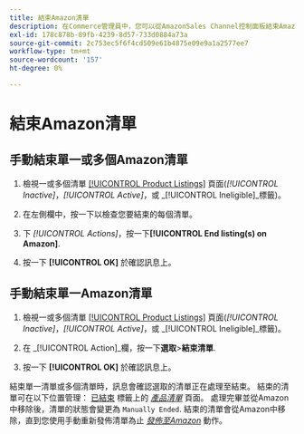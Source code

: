 ```yaml
---
title: 結束Amazon清單
description: 在Commerce管理員中，您可以從AmazonSales Channel控制面板結束Amazon清單。
exl-id: 178c878b-89fb-4239-8d57-733d0884a73a
source-git-commit: 2c753ec5f6f4cd509e61b4875e09e9a1a2577ee7
workflow-type: tm+mt
source-wordcount: '157'
ht-degree: 0%

---
```


# 結束Amazon清單

## 手動結束單一或多個Amazon清單

1. 檢視一或多個清單 [[!UICONTROL Product Listings]](./managing-product-listings.md) 頁面(_[!UICONTROL Inactive]_，_[!UICONTROL Active]_，或 _[!UICONTROL Ineligible]_標籤)。

1. 在左側欄中，按一下以檢查您要結束的每個清單。

1. 下 _[!UICONTROL Actions]_，按一下&#x200B;**[!UICONTROL End listing(s) on Amazon]**.

1. 按一下 **[!UICONTROL OK]** 於確認訊息上。

## 手動結束單一Amazon清單

1. 檢視一或多個清單 [[!UICONTROL Product Listings]](./managing-product-listings.md) 頁面(_[!UICONTROL Inactive]_，_[!UICONTROL Active]_，或 _[!UICONTROL Ineligible]_標籤)。

1. 在 _[!UICONTROL Action]_欄，按一下&#x200B;**選取**>**結束清單**.

1. 按一下 **[!UICONTROL OK]** 於確認訊息上。

結束單一清單或多個清單時，訊息會確認選取的清單正在處理至結束。 結束的清單可在以下位置管理： [已結束](./ended-listings.md) 標籤上的 [_產品清單_](./managing-product-listings.md) 頁面。 處理完畢並從Amazon中移除後，清單的狀態會變更為 `Manually Ended`. 結束的清單會從Amazon中移除，直到您使用手動重新發佈清單為止 [_發佈至Amazon_](./publish-listings-manually.md) 動作。
